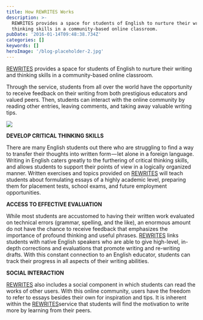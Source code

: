 ```yaml
---
title: How REWRITES Works
description: >-
  REWRITES provides a space for students of English to nurture their writing and
  thinking skills in a community-based online classroom.
pubDate: '2016-01-14T09:48:38.734Z'
categories: []
keywords: []
heroImage: '/blog-placeholder-2.jpg'
---
```


[REWRITES](https://www.rewrites.me/) provides a space for students of English to nurture their writing and thinking skills in a community-based online classroom.

Through the service, students from all over the world have the opportunity to receive feedback on their writing from both prestigious educators and valued peers. Then, students can interact with the online community by reading other entries, leaving comments, and taking away valuable writing tips.

![](/img/0__DtuhmwPjqx7nbl86.png)

**DEVELOP CRITICAL THINKING SKILLS**

There are many English students out there who are struggling to find a way to transfer their thoughts into written form — let alone in a foreign language. Writing in English caters greatly to the furthering of critical thinking skills, and allows students to support their points of view in a logically organized manner. Written exercises and topics provided on [REWRITES](https://www.rewrites.me/) will teach students about formulating essays of a highly academic level, preparing them for placement tests, school exams, and future employment opportunities.

**ACCESS TO EFFECTIVE EVALUATION**

While most students are accustomed to having their written work evaluated on technical errors (grammar, spelling, and the like), an enormous amount do not have the chance to receive feedback that emphasizes the importance of profound thinking and useful phrases. [REWRITES](https://www.rewrites.me/) links students with native English speakers who are able to give high-level, in-depth corrections and evaluations that promote writing and re-writing drafts. With this constant connection to an English educator, students can track their progress in all aspects of their writing abilities.

**SOCIAL INTERACTION**

[REWRITES](https://www.rewrites.me/) also includes a social component in which students can read the works of other users. With this online community, users have the freedom to refer to essays besides their own for inspiration and tips. It is inherent within the [REWRITES](https://www.rewrites.me/)service that students will find the motivation to write more by learning from their peers.